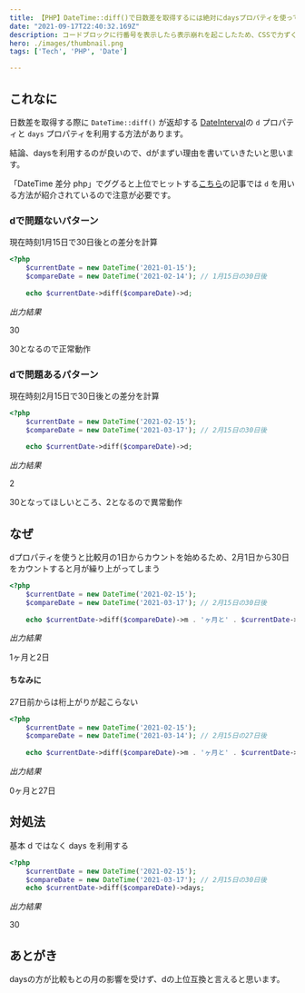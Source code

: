 ```yaml
---
title: 【PHP】DateTime::diff()で日数差を取得するには絶対にdaysプロパティを使って欲しい（dはダメ）
date: "2021-09-17T22:40:32.169Z"
description: コードブロックに行番号を表示したら表示崩れを起こしたため、CSSで力ずくで調整する
hero: ./images/thumbnail.png
tags: ['Tech', 'PHP', 'Date']

---
```


## これなに

日数差を取得する際に `DateTime::diff()` が返却する [DateInterval](https://www.php.net/manual/ja/class.dateinterval.php)の `d` プロパティと `days` プロパティを利用する方法があります。

結論、daysを利用するのが良いので、dがまずい理由を書いていきたいと思います。

「DateTime 差分 php」でググると上位でヒットする[こちら](https://www.sejuku.net/blog/21508)の記事では `d` を用いる方法が紹介されているので注意が必要です。


### dで問題ないパターン

現在時刻1月15日で30日後との差分を計算

```php
<?php
    $currentDate = new DateTime('2021-01-15');
    $compareDate = new DateTime('2021-02-14'); // 1月15日の30日後
    
    echo $currentDate->diff($compareDate)->d;
```

*出力結果*

30

30となるので正常動作


### dで問題あるパターン

現在時刻2月15日で30日後との差分を計算

```php
<?php
    $currentDate = new DateTime('2021-02-15');
    $compareDate = new DateTime('2021-03-17'); // 2月15日の30日後
    
    echo $currentDate->diff($compareDate)->d;
```

*出力結果*

2

30となってほしいところ、2となるので異常動作


## なぜ

dプロパティを使うと比較月の1日からカウントを始めるため、2月1日から30日をカウントすると月が繰り上がってしまう

```php
<?php
    $currentDate = new DateTime('2021-02-15');
    $compareDate = new DateTime('2021-03-17'); // 2月15日の30日後
    
    echo $currentDate->diff($compareDate)->m . 'ヶ月と' . $currentDate->diff($compareDate)->d . '日';
```

*出力結果*

1ヶ月と2日

#### ちなみに

27日前からは桁上がりが起こらない

```php
<?php
    $currentDate = new DateTime('2021-02-15');
    $compareDate = new DateTime('2021-03-14'); // 2月15日の27日後
    
    echo $currentDate->diff($compareDate)->m . 'ヶ月と' . $currentDate->diff($compareDate)->d . '日';
```

*出力結果*

0ヶ月と27日

## 対処法

基本 d ではなく days を利用する

```php
<?php
    $currentDate = new DateTime('2021-02-15');
    $compareDate = new DateTime('2021-03-17'); // 2月15日の30日後
    echo $currentDate->diff($compareDate)->days;
```

*出力結果*

30

## あとがき

daysの方が比較もとの月の影響を受けず、dの上位互換と言えると思います。
